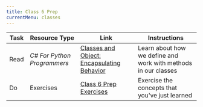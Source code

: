 ```yaml
---
title: Class 6 Prep
currentMenu: classes
---
```


Task | Resource Type | Link | Instructions
|----|---------------|------|-------------|
Read | *C# For Python Programmers* | [Classes and Object: Encapsulating Behavior](../../csharp4python/classes-and-objects-encapsulating-behavior/) | Learn about how we define and work with methods in our classes
Do | Exercises | [Class 6 Prep Exercises](exercises.html) | Exercise the concepts that you've just learned
